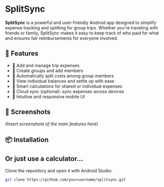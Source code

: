 # SplitSync

**SplitSync** is a powerful and user-friendly Android app designed to simplify expense tracking and splitting for group trips. Whether you're traveling with friends or family, SplitSync makes it easy to keep track of who paid for what and ensures fair reimbursements for everyone involved.

## 🚀 Features

- 🧾 Add and manage trip expenses
- 👥 Create groups and add members
- 🔄 Automatically split costs among group members
- 💸 View individual balances and settle up with ease
- 🧮 Smart calculations for shared or individual expenses
- 🔗 Cloud sync (optional): sync expenses across devices
- 📱 Intuitive and responsive mobile UI

## 📱 Screenshots

*(Insert screenshots of the main features here)*

## 📦 Installation

## Or just use a calculator...

Clone the repository and open it with Android Studio:

```bash
git clone https://github.com/yourusername/splitsync.git
